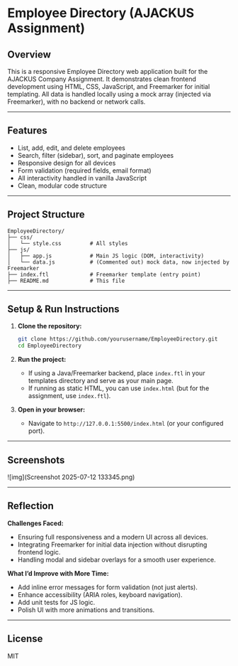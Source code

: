 # Employee Directory (AJACKUS Assignment)

## Overview

This is a responsive Employee Directory web application built for the AJACKUS Company Assignment. It demonstrates clean frontend development using HTML, CSS, JavaScript, and Freemarker for initial templating. All data is handled locally using a mock array (injected via Freemarker), with no backend or network calls.

---

## Features

- List, add, edit, and delete employees
- Search, filter (sidebar), sort, and paginate employees
- Responsive design for all devices
- Form validation (required fields, email format)
- All interactivity handled in vanilla JavaScript
- Clean, modular code structure

---

## Project Structure

```
EmployeeDirectory/
├── css/
│   └── style.css         # All styles
├── js/
│   ├── app.js            # Main JS logic (DOM, interactivity)
│   └── data.js           # (Commented out) mock data, now injected by Freemarker
├── index.ftl             # Freemarker template (entry point)
├── README.md             # This file
```

---

## Setup & Run Instructions

1. **Clone the repository:**
   ```bash
   git clone https://github.com/yourusername/EmployeeDirectory.git
   cd EmployeeDirectory
   ```

2. **Run the project:**
   - If using a Java/Freemarker backend, place `index.ftl` in your templates directory and serve as your main page.
   - If running as static HTML, you can use `index.html` (but for the assignment, use `index.ftl`).

3. **Open in your browser:**
   - Navigate to `http://127.0.0.1:5500/index.html` (or your configured port).

---

## Screenshots

![img](Screenshot 2025-07-12 133345.png)

---

## Reflection

**Challenges Faced:**
- Ensuring full responsiveness and a modern UI across all devices.
- Integrating Freemarker for initial data injection without disrupting frontend logic.
- Handling modal and sidebar overlays for a smooth user experience.

**What I’d Improve with More Time:**
- Add inline error messages for form validation (not just alerts).
- Enhance accessibility (ARIA roles, keyboard navigation).
- Add unit tests for JS logic.
- Polish UI with more animations and transitions.

---

## License

MIT 
